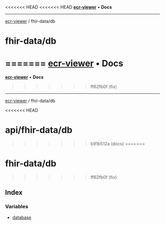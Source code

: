 <<<<<<< HEAD
<<<<<<< HEAD
[**ecr-viewer**](../../README.md) • **Docs**

***

[ecr-viewer](../../README.md) / fhir-data/db

# fhir-data/db
=======
[**ecr-viewer**](../../../README.md) • **Docs**
=======
[**ecr-viewer**](../../README.md) • **Docs**
>>>>>>> ff62fb0f (fix)

***

[ecr-viewer](../../README.md) / fhir-data/db

<<<<<<< HEAD
# api/fhir-data/db
>>>>>>> b91b512a (docs)
=======
# fhir-data/db
>>>>>>> ff62fb0f (fix)

## Index

### Variables

- [database](variables/database.md)
